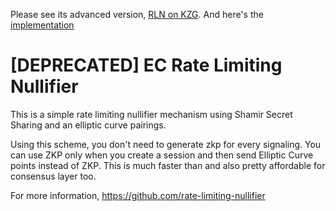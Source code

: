 Please see its advanced version, [RLN on KZG](https://zkresear.ch/t/rln-on-kzg-polynomial-commitment-scheme-cross-posted/114).
And here's the [implementation](https://github.com/Rate-Limiting-Nullifier/kzg-rln/blob/main/versionA/src/main.rs)


# [DEPRECATED] EC Rate Limiting Nullifier

This is a simple rate limiting nullifier mechanism using Shamir Secret Sharing and an elliptic curve pairings.

Using this scheme, you don't need to generate zkp for every signaling. 
You can use ZKP only when you create a session and then send Elliptic Curve points instead of ZKP. 
This is much faster than and also pretty affordable for consensus layer too.

For more information, 
https://github.com/rate-limiting-nullifier
